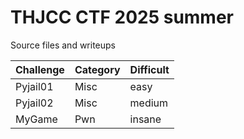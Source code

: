 # THJCC CTF 2025 summer
Source files and writeups

| Challenge | Category | Difficult |
| --------- | -------  | --------  |
| Pyjail01  | Misc     | easy      |
| Pyjail02  | Misc     | medium    |
| MyGame    | Pwn      | insane    |